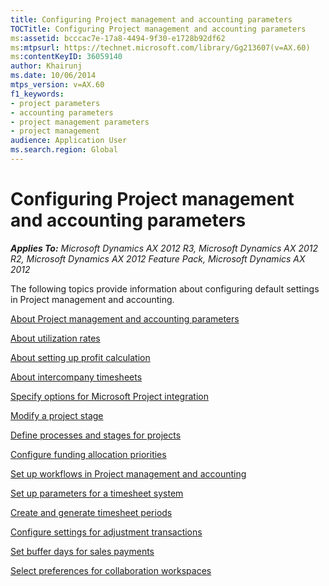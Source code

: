 ```yaml
---
title: Configuring Project management and accounting parameters
TOCTitle: Configuring Project management and accounting parameters
ms:assetid: bcccac7e-17a8-4494-9f30-e1728b92df62
ms:mtpsurl: https://technet.microsoft.com/library/Gg213607(v=AX.60)
ms:contentKeyID: 36059140
author: Khairunj
ms.date: 10/06/2014
mtps_version: v=AX.60
f1_keywords:
- project parameters
- accounting parameters
- project management parameters
- project management
audience: Application User
ms.search.region: Global
---
```


# Configuring Project management and accounting parameters 


_**Applies To:** Microsoft Dynamics AX 2012 R3, Microsoft Dynamics AX 2012 R2, Microsoft Dynamics AX 2012 Feature Pack, Microsoft Dynamics AX 2012_

The following topics provide information about configuring default settings in Project management and accounting.

[About Project management and accounting parameters](about-project-management-and-accounting-parameters.md)

[About utilization rates](about-utilization-rates.md)

[About setting up profit calculation](about-setting-up-profit-calculation.md)

[About intercompany timesheets](about-intercompany-timesheets.md)

[Specify options for Microsoft Project integration](specify-options-for-microsoft-project-integration.md)

[Modify a project stage](modify-a-project-stage.md)

[Define processes and stages for projects](define-processes-and-stages-for-projects.md)

[Configure funding allocation priorities](configure-funding-allocation-priorities.md)

[Set up workflows in Project management and accounting](set-up-workflows-in-project-management-and-accounting.md)

[Set up parameters for a timesheet system](set-up-parameters-for-a-timesheet-system.md)

[Create and generate timesheet periods](create-and-generate-timesheet-periods.md)

[Configure settings for adjustment transactions](configure-settings-for-adjustment-transactions.md)

[Set buffer days for sales payments](set-buffer-days-for-sales-payments.md)

[Select preferences for collaboration workspaces](select-preferences-for-collaboration-workspaces.md)

  


